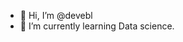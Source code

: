 - 👋 Hi, I’m @devebl
- 🌱 I’m currently learning Data science.

<!---
devebl/devebl is a ✨ special ✨ repository because its `README.md` (this file) appears on your GitHub profile.
You can click the Preview link to take a look at your changes.
--->
